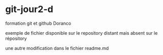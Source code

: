 # git-jour2-d
formation git et github Doranco

exemple de fichier disponible sur le repository distant mais absent sur le répository


une autre modification dans le fichier readme.md
